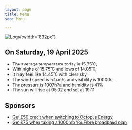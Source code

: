 ```yaml
---
layout: page
title: Menu
seo: Menu

---
```


![Logo](/images/logo.jpg){:width="832px"}

<!-- weather_marker starts -->
## On Saturday, 19 April 2025

- The average temperature today is 15.75˚C,
- With highs of 15.75˚C and lows of 14.05˚C,
- It may feel like 14.45˚C with clear sky
- The wind speed is 5.14m/s and visibility is 10000m
- The pressure is 1007hPa and humidity is 41%
- The sun will rise at 05:02 and set at 19:11

<!-- weather_marker ends -->

## Sponsors

- [Get £50 credit when switching to Octopus Energy](https://bit.ly/3oD1nnS)
- [Get £75 when taking a 1000mb YouFibre broadband plan](https://aklam.io/91zWhU?)



